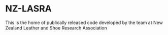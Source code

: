 NZ-LASRA
========

This is the home of publically released code developed by the team at New Zealand Leather and Shoe Research Association